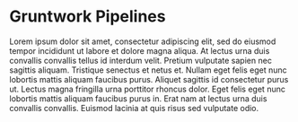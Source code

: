 # Gruntwork Pipelines

Lorem ipsum dolor sit amet, consectetur adipiscing elit, sed do eiusmod tempor incididunt ut labore et dolore magna aliqua. At lectus urna duis convallis convallis tellus id interdum velit. Pretium vulputate sapien nec sagittis aliquam. Tristique senectus et netus et. Nullam eget felis eget nunc lobortis mattis aliquam faucibus purus. Aliquet sagittis id consectetur purus ut. Lectus magna fringilla urna porttitor rhoncus dolor. Eget felis eget nunc lobortis mattis aliquam faucibus purus in. Erat nam at lectus urna duis convallis convallis. Euismod lacinia at quis risus sed vulputate odio.


<!-- ##DOCS-SOURCER-START
{
  "sourcePlugin": "local-copier",
  "hash": "96afdfe01a89ef86df1171d8a17e9a4b"
}
##DOCS-SOURCER-END -->
